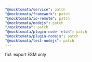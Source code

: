 ```yaml
---
"@mocktomata/service": patch
"@mocktomata/framework": patch
"@mocktomata/io-remote": patch
"@mocktomata/nodejs": patch
"/mocktomata": patch
"@mocktomata/plugin-node-fetch": patch
"@mocktomata/plugin-nodejs": patch
"@mocktomata/test-nodejs": patch
---
```


fix!: export ESM only
